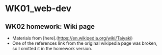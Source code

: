 # WK01_web-dev

## WK02 homework: Wiki page
- Materials from [here].(https://en.wikipedia.org/wiki/Taiyaki)
- One of the references link from the original wikipedia page was broken, so I omitted it in the homework version.